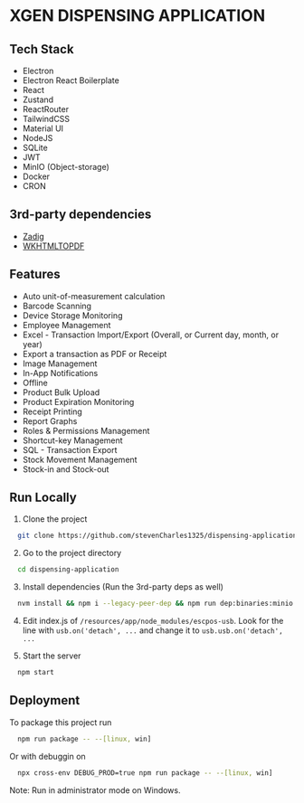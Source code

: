 
# XGEN DISPENSING APPLICATION

## Tech Stack

- Electron
- Electron React Boilerplate
- React
- Zustand
- ReactRouter
- TailwindCSS
- Material UI
- NodeJS
- SQLite
- JWT
- MinIO (Object-storage)
- Docker
- CRON

## 3rd-party dependencies
- [Zadig](https://zadig.akeo.ie/)
- [WKHTMLTOPDF](https://wkhtmltopdf.org/downloads.html)

## Features
- Auto unit-of-measurement calculation
- Barcode Scanning
- Device Storage Monitoring
- Employee Management
- Excel - Transaction Import/Export (Overall, or Current day, month, or year)
- Export a transaction as PDF or Receipt
- Image Management
- In-App Notifications
- Offline
- Product Bulk Upload
- Product Expiration Monitoring
- Receipt Printing
- Report Graphs
- Roles & Permissions Management
- Shortcut-key Management
- SQL - Transaction Export
- Stock Movement Management
- Stock-in and Stock-out



## Run Locally

1. Clone the project

```bash
  git clone https://github.com/stevenCharles1325/dispensing-application.git
```

2. Go to the project directory

```bash
  cd dispensing-application
```

3. Install dependencies (Run the 3rd-party deps as well)

```bash
  nvm install && npm i --legacy-peer-dep && npm run dep:binaries:minio
```

4. Edit index.js of `/resources/app/node_modules/escpos-usb`.
Look for the line with `usb.on('detach', ...` and change it to `usb.usb.on('detach', ...`


5. Start the server

```bash
  npm start
```


## Deployment

To package this project run

```bash
  npm run package -- --[linux, win]
```
Or with debuggin on
```bash
  npx cross-env DEBUG_PROD=true npm run package -- --[linux, win]
```

Note: Run in administrator mode on Windows.

